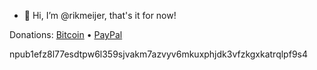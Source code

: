 - 👋 Hi, I’m @rikmeijer, that's it for now!


Donations: [Bitcoin](https://getalby.com/p/rik0) • [PayPal](https://www.paypal.me/boshalte)

npub1efz8l77esdtpw6l359sjvakm7azvyv6mkuxphjdk3vfzkgxkatrqlpf9s4
